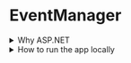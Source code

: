 # EventManager

<details>
  <summary>Why ASP.NET</summary>
  In this section, I will explain why I chose to create this app using C# and ASP.NET.  
  One of the main reasons is that I have used C# in multiple projects and I’m familiar with building full-stack applications with it.  
  Additionally, C# has powerful and easy-to-use frameworks like **Entity Framework**, which simplifies the process of creating and managing the application's database.
</details>

<details>
  <summary>How to run the app locally</summary>
  
  ### 1. Requirements
  To run this project, you will need **SQL Server** and **Visual Studio** installed.

  ### 2. Clone the repository
  When opening Visual Studio, click on the **"Clone a repository"** button on the right.  
  Paste the following URL into the repository link field:  
  `https://github.com/SvetomirKoevv/EventManager.git`

  ### 3. Change the connection string
  Open the **DataLayer** project and locate the `EventManagerDbContext` class.  
  Inside it, you'll find a static variable called `ConnectionString`.  
  Change the first part like so:  
  ```
  Server=YourSqlDbName
  ```

  ### 4. Apply migrations
  **Make sure the `DataLayer` project is set as the startup project.**  
  You can do this by right-clicking on **DataLayer** and selecting **"Set as StartUp Project"**.

  Also, in the **Package Manager Console**, set the **Default Project** to **DataLayer**.  
  If you don’t see the console, open it via:  
  `View -> Other Windows -> Package Manager Console`

  #### If a **Migrations** folder already exists:
  Run the following command in the Package Manager Console:  
  ```
  Update-Database
  ```
  If everything is configured correctly, no errors should appear.  
  If you encounter errors, they’re likely related to the connection string.

  #### If a **Migrations** folder does **not** exist:
  In the Package Manager Console, run:  
  ```
  Add-Migration YourMigrationName
  ```
  If no errors occur, then apply the migration by running:  
  ```
  Update-Database
  ```

  ### 5. Seed data
  Set the **SeedingLayer** project as the startup project and run it.  
  This will populate the database with default roles and an admin account.  
  The console will display whether everything was created successfully.

  ### 6. Start the app
  Finally, set the **MVCEventManager** project as the startup project and run the application.

</details>
